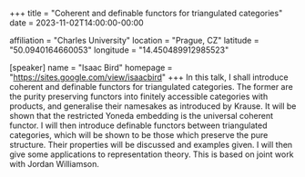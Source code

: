 +++
title = "Coherent and definable functors for triangulated categories"
date = 2023-11-02T14:00:00-00:00

affiliation = "Charles University"
location = "Prague, CZ"
latitude = "50.0940164660053"
longitude = "14.450489912985523"

[speaker]
  name = "Isaac Bird"
  homepage = "https://sites.google.com/view/isaacbird"
+++
In this talk, I shall introduce coherent and definable functors for triangulated categories. The former are the purity preserving functors into finitely accessible categories with products, and generalise their namesakes as introduced by Krause. It will be shown that the restricted Yoneda embedding is the universal coherent functor. I will then introduce definable functors between triangulated categories, which will be shown to be those which preserve the pure structure. Their properties will be discussed and examples given. I will then give some applications to representation theory. This is based on joint work with Jordan Williamson.
